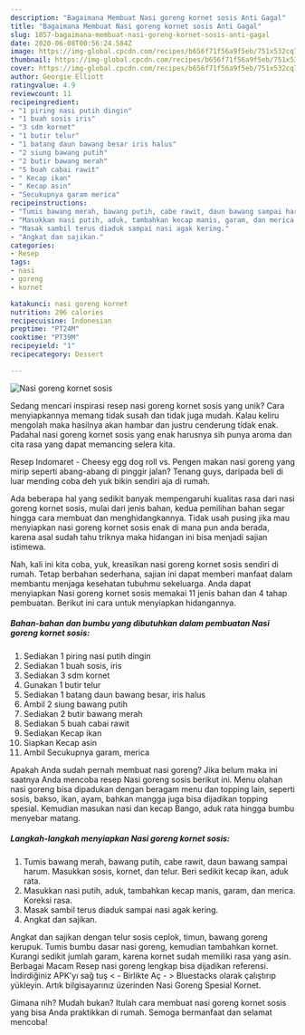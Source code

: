 ```yaml
---
description: "Bagaimana Membuat Nasi goreng kornet sosis Anti Gagal"
title: "Bagaimana Membuat Nasi goreng kornet sosis Anti Gagal"
slug: 1857-bagaimana-membuat-nasi-goreng-kornet-sosis-anti-gagal
date: 2020-06-08T00:56:24.584Z
image: https://img-global.cpcdn.com/recipes/b656f71f56a9f5eb/751x532cq70/nasi-goreng-kornet-sosis-foto-resep-utama.jpg
thumbnail: https://img-global.cpcdn.com/recipes/b656f71f56a9f5eb/751x532cq70/nasi-goreng-kornet-sosis-foto-resep-utama.jpg
cover: https://img-global.cpcdn.com/recipes/b656f71f56a9f5eb/751x532cq70/nasi-goreng-kornet-sosis-foto-resep-utama.jpg
author: Georgie Elliott
ratingvalue: 4.9
reviewcount: 11
recipeingredient:
- "1 piring nasi putih dingin"
- "1 buah sosis iris"
- "3 sdm kornet"
- "1 butir telur"
- "1 batang daun bawang besar iris halus"
- "2 siung bawang putih"
- "2 butir bawang merah"
- "5 buah cabai rawit"
- " Kecap ikan"
- " Kecap asin"
- "Secukupnya garam merica"
recipeinstructions:
- "Tumis bawang merah, bawang putih, cabe rawit, daun bawang sampai harum. Masukkan sosis, kornet, dan telur. Beri sedikit kecap ikan, aduk rata."
- "Masukkan nasi putih, aduk, tambahkan kecap manis, garam, dan merica. Koreksi rasa."
- "Masak sambil terus diaduk sampai nasi agak kering."
- "Angkat dan sajikan."
categories:
- Resep
tags:
- nasi
- goreng
- kornet

katakunci: nasi goreng kornet 
nutrition: 296 calories
recipecuisine: Indonesian
preptime: "PT24M"
cooktime: "PT39M"
recipeyield: "1"
recipecategory: Dessert

---
```



![Nasi goreng kornet sosis](https://img-global.cpcdn.com/recipes/b656f71f56a9f5eb/751x532cq70/nasi-goreng-kornet-sosis-foto-resep-utama.jpg)

Sedang mencari inspirasi resep nasi goreng kornet sosis yang unik? Cara menyiapkannya memang tidak susah dan tidak juga mudah. Kalau keliru mengolah maka hasilnya akan hambar dan justru cenderung tidak enak. Padahal nasi goreng kornet sosis yang enak harusnya sih punya aroma dan cita rasa yang dapat memancing selera kita.

Resep Indomaret - Cheesy egg dog roll vs. Pengen makan nasi goreng yang mirip seperti abang-abang di pinggir jalan? Tenang guys, daripada beli di luar mending coba deh yuk bikin sendiri aja di rumah.

Ada beberapa hal yang sedikit banyak mempengaruhi kualitas rasa dari nasi goreng kornet sosis, mulai dari jenis bahan, kedua pemilihan bahan segar hingga cara membuat dan menghidangkannya. Tidak usah pusing jika mau menyiapkan nasi goreng kornet sosis enak di mana pun anda berada, karena asal sudah tahu triknya maka hidangan ini bisa menjadi sajian istimewa.


Nah, kali ini kita coba, yuk, kreasikan nasi goreng kornet sosis sendiri di rumah. Tetap berbahan sederhana, sajian ini dapat memberi manfaat dalam membantu menjaga kesehatan tubuhmu sekeluarga. Anda dapat menyiapkan Nasi goreng kornet sosis memakai 11 jenis bahan dan 4 tahap pembuatan. Berikut ini cara untuk menyiapkan hidangannya.

<!--inarticleads1-->

##### Bahan-bahan dan bumbu yang dibutuhkan dalam pembuatan Nasi goreng kornet sosis:

1. Sediakan 1 piring nasi putih dingin
1. Sediakan 1 buah sosis, iris
1. Sediakan 3 sdm kornet
1. Gunakan 1 butir telur
1. Sediakan 1 batang daun bawang besar, iris halus
1. Ambil 2 siung bawang putih
1. Sediakan 2 butir bawang merah
1. Sediakan 5 buah cabai rawit
1. Sediakan  Kecap ikan
1. Siapkan  Kecap asin
1. Ambil Secukupnya garam, merica


Apakah Anda sudah pernah membuat nasi goreng? Jika belum maka ini saatnya Anda mencoba resep Nasi goreng sosis berikut ini. Menu olahan nasi goreng bisa dipadukan dengan beragam menu dan topping lain, seperti sosis, bakso, ikan, ayam, bahkan mangga juga bisa dijadikan topping spesial. Kemudian masukan nasi dan kecap Bango, aduk rata hingga bumbu menyebar matang. 

<!--inarticleads2-->

##### Langkah-langkah menyiapkan Nasi goreng kornet sosis:

1. Tumis bawang merah, bawang putih, cabe rawit, daun bawang sampai harum. Masukkan sosis, kornet, dan telur. Beri sedikit kecap ikan, aduk rata.
1. Masukkan nasi putih, aduk, tambahkan kecap manis, garam, dan merica. Koreksi rasa.
1. Masak sambil terus diaduk sampai nasi agak kering.
1. Angkat dan sajikan.


Angkat dan sajikan dengan telur sosis ceplok, timun, bawang goreng kerupuk. Tumis bumbu dasar nasi goreng, kemudian tambahkan kornet. Kurangi sedikit jumlah garam, karena kornet sudah memiliki rasa yang asin. Berbagai Macam Resep nasi goreng lengkap bisa dijadikan referensi. İndirdiğiniz APK&#39;yı sağ tuş &lt; - Birlikte Aç - &gt; Bluestacks olarak çalıştırıp yükleyin. Artık bilgisayarınız üzerinden Nasi Goreng Spesial Kornet. 

Gimana nih? Mudah bukan? Itulah cara membuat nasi goreng kornet sosis yang bisa Anda praktikkan di rumah. Semoga bermanfaat dan selamat mencoba!
